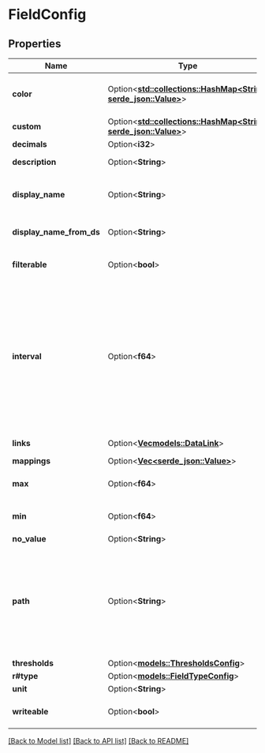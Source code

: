 # FieldConfig

## Properties

Name | Type | Description | Notes
------------ | ------------- | ------------- | -------------
**color** | Option<[**std::collections::HashMap<String, serde_json::Value>**](serde_json::Value.md)> | Map values to a display color NOTE: this interface is under development in the frontend... so simple map for now | [optional]
**custom** | Option<[**std::collections::HashMap<String, serde_json::Value>**](serde_json::Value.md)> | Panel Specific Values | [optional]
**decimals** | Option<**i32**> |  | [optional]
**description** | Option<**String**> | Description is human readable field metadata | [optional]
**display_name** | Option<**String**> | DisplayName overrides Grafana default naming, should not be used from a data source | [optional]
**display_name_from_ds** | Option<**String**> | DisplayNameFromDS overrides Grafana default naming strategy. | [optional]
**filterable** | Option<**bool**> | Filterable indicates if the Field's data can be filtered by additional calls. | [optional]
**interval** | Option<**f64**> | Interval indicates the expected regular step between values in the series. When an interval exists, consumers can identify \"missing\" values when the expected value is not present. The grafana timeseries visualization will render disconnected values when missing values are found it the time field. The interval uses the same units as the values.  For time.Time, this is defined in milliseconds. | [optional]
**links** | Option<[**Vec<models::DataLink>**](DataLink.md)> | The behavior when clicking on a result | [optional]
**mappings** | Option<[**Vec<serde_json::Value>**](serde_json::Value.md)> |  | [optional]
**max** | Option<**f64**> | ConfFloat64 is a float64. It Marshals float64 values of NaN of Inf to null. | [optional]
**min** | Option<**f64**> | ConfFloat64 is a float64. It Marshals float64 values of NaN of Inf to null. | [optional]
**no_value** | Option<**String**> | Alternative to empty string | [optional]
**path** | Option<**String**> | Path is an explicit path to the field in the datasource. When the frame meta includes a path, this will default to `${frame.meta.path}/${field.name}  When defined, this value can be used as an identifier within the datasource scope, and may be used as an identifier to update values in a subsequent request | [optional]
**thresholds** | Option<[**models::ThresholdsConfig**](ThresholdsConfig.md)> |  | [optional]
**r#type** | Option<[**models::FieldTypeConfig**](FieldTypeConfig.md)> |  | [optional]
**unit** | Option<**String**> | Numeric Options | [optional]
**writeable** | Option<**bool**> | Writeable indicates that the datasource knows how to update this value | [optional]

[[Back to Model list]](../README.md#documentation-for-models) [[Back to API list]](../README.md#documentation-for-api-endpoints) [[Back to README]](../README.md)


